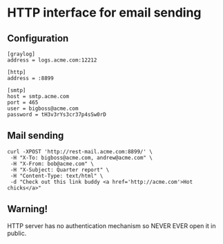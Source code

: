 HTTP interface for email sending
================================

## Configuration

    [graylog]
    address = logs.acme.com:12212

    [http]
    address = :8899

    [smtp]
    host = smtp.acme.com
    port = 465
    user = bigboss@acme.com
    password = tH3v3rYs3cr37p4sSw0rD

## Mail sending

    curl -XPOST 'http://rest-mail.acme.com:8899/' \
     -H "X-To: bigboss@acme.com, andrew@acme.com" \
     -H "X-From: bob@acme.com" \
     -H "X-Subject: Quarter report" \
     -H "Content-Type: text/html" \
     -d "Check out this link buddy <a href='http://acme.com'>Hot chicks</a>"

## Warning!

HTTP server has no authentication mechanism so NEVER EVER open it in public.
